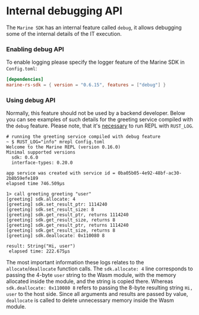 # Internal debugging API

The `Marine SDK` has an internal feature called `debug`, it allows debugging some of the internal details of the IT execution. &#x20;

### Enabling debug API

To enable logging please specify the logger feature of the Marine SDK in `Config.toml`:

```toml
[dependencies]
marine-rs-sdk = { version = "0.6.15", features = ["debug"] }
```

### Using debug API

Normally, this feature should not be used by a backend developer. Below you can see examples of such details for the greeting service compiled with the `debug` feature. Please note, that it's [necessary](../../marine-tooling-reference/marine-repl.md#enabling-logger) to run REPL with `RUST_LOG`.

```shell
# running the greeting service compiled with debug feature
~ $ RUST_LOG="info" mrepl Config.toml
Welcome to the Marine REPL (version 0.16.0)
Minimal supported versions
  sdk: 0.6.0
  interface-types: 0.20.0

app service was created with service id = 0ba05b05-4e92-48bf-ac30-2b8b59efe189
elapsed time 746.509µs

1> call greeting greeting "user"
[greeting] sdk.allocate: 4
[greeting] sdk.set_result_ptr: 1114240
[greeting] sdk.set_result_size: 8
[greeting] sdk.get_result_ptr, returns 1114240
[greeting] sdk.get_result_size, returns 8
[greeting] sdk.get_result_ptr, returns 1114240
[greeting] sdk.get_result_size, returns 8
[greeting] sdk.deallocate: 0x110080 8

result: String("Hi, user")
 elapsed time: 222.675µs
```

The most important information these logs relates to the `allocate`/`deallocate` function calls. The `sdk.allocate: 4` line corresponds to passing the 4-byte `user` string to the Wasm module, with the memory allocated inside the module, and the string is copied there. Whereas `sdk.deallocate: 0x110080 8` refers to passing the 8-byte resulting string `Hi, user` to the host side. Since all arguments and results are passed by value, `deallocate` is called to delete unnecessary memory inside the Wasm module.
